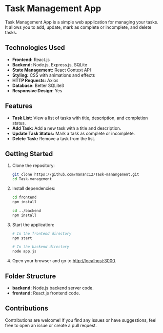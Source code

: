 # Task Management App

Task Management App is a simple web application for managing your tasks. It allows you to add, update, mark as complete or incomplete, and delete tasks.

## Technologies Used

- **Frontend:** React.js
- **Backend:** Node.js, Express.js, SQLite
- **State Management:** React Context API
- **Styling:** CSS with animations and effects
- **HTTP Requests:** Axios
- **Database:** Better SQLite3
- **Responsive Design:** Yes

## Features

- **Task List:** View a list of tasks with title, description, and completion status.
- **Add Task:** Add a new task with a title and description.
- **Update Task Status:** Mark a task as complete or incomplete.
- **Delete Task:** Remove a task from the list.

## Getting Started

1. Clone the repository:

   ```bash
   git clone https://github.com/mananc12/Task-manangement.git
   cd Task-management
   ```

2. Install dependencies:

   ```bash
   cd frontend
   npm install

   cd ../backend
   npm install
   ```

3. Start the application:

   ```bash
   # In the frontend directory
   npm start

   # In the backend directory
   node app.js
   ```

4. Open your browser and go to [http://localhost:3000](http://localhost:3000).

## Folder Structure

- **backend:** Node.js backend server code.
- **frontend:** React.js frontend code.

## Contributions

Contributions are welcome! If you find any issues or have suggestions, feel free to open an issue or create a pull request.
